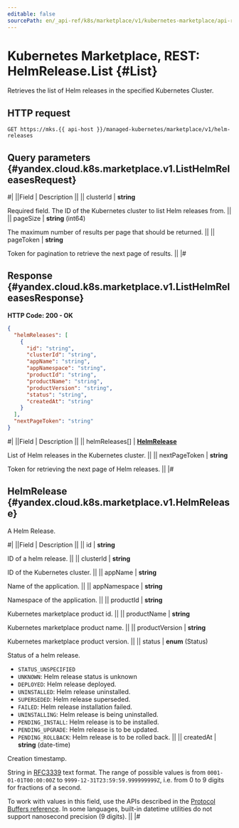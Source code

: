 ```yaml
---
editable: false
sourcePath: en/_api-ref/k8s/marketplace/v1/kubernetes-marketplace/api-ref/HelmRelease/list.md
---
```


# Kubernetes Marketplace, REST: HelmRelease.List {#List}

Retrieves the list of Helm releases in the specified Kubernetes Cluster.

## HTTP request

```
GET https://mks.{{ api-host }}/managed-kubernetes/marketplace/v1/helm-releases
```

## Query parameters {#yandex.cloud.k8s.marketplace.v1.ListHelmReleasesRequest}

#|
||Field | Description ||
|| clusterId | **string**

Required field. The ID of the Kubernetes cluster to list Helm releases from. ||
|| pageSize | **string** (int64)

The maximum number of results per page that should be returned. ||
|| pageToken | **string**

Token for pagination to retrieve the next page of results. ||
|#

## Response {#yandex.cloud.k8s.marketplace.v1.ListHelmReleasesResponse}

**HTTP Code: 200 - OK**

```json
{
  "helmReleases": [
    {
      "id": "string",
      "clusterId": "string",
      "appName": "string",
      "appNamespace": "string",
      "productId": "string",
      "productName": "string",
      "productVersion": "string",
      "status": "string",
      "createdAt": "string"
    }
  ],
  "nextPageToken": "string"
}
```

#|
||Field | Description ||
|| helmReleases[] | **[HelmRelease](#yandex.cloud.k8s.marketplace.v1.HelmRelease)**

List of Helm releases in the Kubernetes cluster. ||
|| nextPageToken | **string**

Token for retrieving the next page of Helm releases. ||
|#

## HelmRelease {#yandex.cloud.k8s.marketplace.v1.HelmRelease}

A Helm Release.

#|
||Field | Description ||
|| id | **string**

ID of a helm release. ||
|| clusterId | **string**

ID of the Kubernetes cluster. ||
|| appName | **string**

Name of the application. ||
|| appNamespace | **string**

Namespace of the application. ||
|| productId | **string**

Kubernetes marketplace product id. ||
|| productName | **string**

Kubernetes marketplace product name. ||
|| productVersion | **string**

Kubernetes marketplace product version. ||
|| status | **enum** (Status)

Status of a helm release.

- `STATUS_UNSPECIFIED`
- `UNKNOWN`: Helm release status is unknown
- `DEPLOYED`: Helm release deployed.
- `UNINSTALLED`: Helm release uninstalled.
- `SUPERSEDED`: Helm release superseded.
- `FAILED`: Helm release installation failed.
- `UNINSTALLING`: Helm release is being uninstalled.
- `PENDING_INSTALL`: Helm release is to be installed.
- `PENDING_UPGRADE`: Helm release is to be updated.
- `PENDING_ROLLBACK`: Helm release is to be rolled back. ||
|| createdAt | **string** (date-time)

Creation timestamp.

String in [RFC3339](https://www.ietf.org/rfc/rfc3339.txt) text format. The range of possible values is from
`0001-01-01T00:00:00Z` to `9999-12-31T23:59:59.999999999Z`, i.e. from 0 to 9 digits for fractions of a second.

To work with values in this field, use the APIs described in the
[Protocol Buffers reference](https://developers.google.com/protocol-buffers/docs/reference/overview).
In some languages, built-in datetime utilities do not support nanosecond precision (9 digits). ||
|#